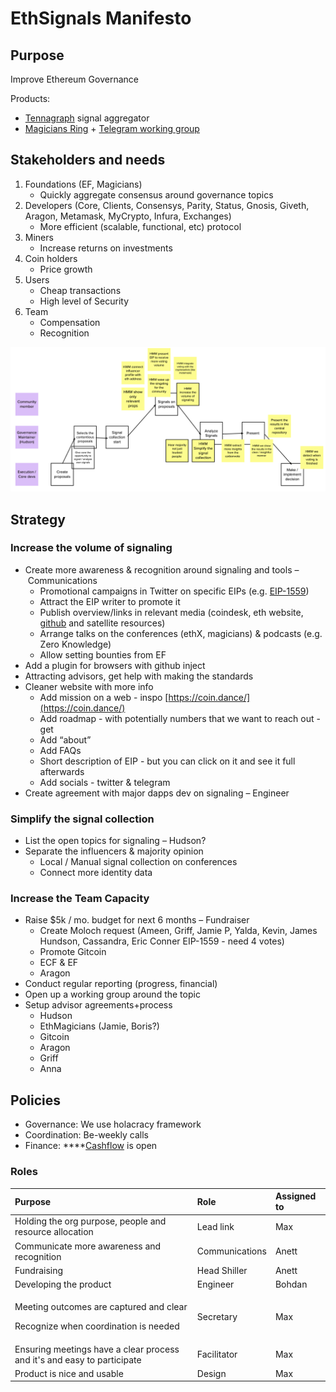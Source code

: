 # EthSignals Manifesto

## Purpose

Improve Ethereum Governance

Products:

* [Tennagraph](tennagraph/tennagraph-ethereum-signal-aggregator.md) signal aggregator
* [Magicians Ring](https://ethereum-magicians.org/c/working-groups/signaling-ring) + [Telegram working group](https://t.me/tennagraph)

## Stakeholders and needs

1. Foundations \(EF, Magicians\)
   * Quickly aggregate consensus around governance topics
2. Developers \(Core, Clients, Consensys, Parity, Status, Gnosis, Giveth, Aragon, Metamask, MyCrypto, Infura, Exchanges\)
   * More efficient \(scalable, functional, etc\) protocol
3. Miners
   * Increase returns on investments
4. Coin holders
   * Price growth
5. Users
   * Cheap transactions
   * High level of Security
6. Team
   * Compensation
   * Recognition

![Journey + Open Challenges](.gitbook/assets/image%20%2811%29.png)

## Strategy

### Increase the volume of signaling

* Create more awareness & recognition around signaling and tools – Communications
  * Promotional campaigns in Twitter on specific EIPs \(e.g. [EIP-1559](https://ethereum-magicians.org/t/eip-1559-fee-market-change-for-eth-1-0-chain/2783/8)\)
  * Attract the EIP writer to promote it
  * Publish overview/links in relevant media \(coindesk, eth website, [github](https://github.com/ethereum/wiki/wiki/Governance-compendium) and satellite resources\)
  * Arrange talks on the conferences \(ethX, magicians\) & podcasts \(e.g. Zero Knowledge\)
  * Allow setting bounties from EF
* Add a plugin for browsers with github inject
* Attracting advisors, get help with making the standards
* Cleaner website with more info 
  * Add mission on a web - inspo [https://coin.dance/](https://coin.dance/)
  * Add roadmap - with potentially numbers that we want to reach out - get
  * Add “about” 
  * Add FAQs
  * Short description of EIP - but you can click on it and see it full afterwards 
  * Add socials - twitter & telegram
* Create agreement with major dapps dev on signaling – Engineer

### Simplify the signal collection

* List the open topics for signaling – Hudson?
* Separate the influencers & majority opinion
  * Local / Manual signal collection on conferences
  * Connect more identity data

### Increase the Team Capacity

* Raise $5k / mo. budget for next 6 months – Fundraiser
  * Create Moloch request \(Ameen, Griff, Jamie P, Yalda, Kevin, James Hundson, Cassandra, Eric Conner EIP-1559 - need 4 votes\)
  * Promote Gitcoin
  * ECF & EF
  * Aragon
* Conduct regular reporting \(progress, financial\)
* Open up a working group around the topic
* Setup advisor agreements+process
  * Hudson
  * EthMagicians \(Jamie, Boris?\)
  * Gitcoin
  * Aragon
  * Griff
  * Anna

## Policies

* Governance: We use holacracy framework
* Coordination: Be-weekly calls
* Finance: ****[Cashflow](https://docs.google.com/spreadsheets/d/1rivtjkYQXm2M0ZxqW-ISe3pkRyKpl8frFsAEertS8S0/edit?usp=sharing) is open

### Roles

<table>
  <thead>
    <tr>
      <th style="text-align:left">Purpose</th>
      <th style="text-align:left">Role</th>
      <th style="text-align:left">Assigned to</th>
    </tr>
  </thead>
  <tbody>
    <tr>
      <td style="text-align:left">Holding the org purpose, people and resource allocation</td>
      <td style="text-align:left">Lead link</td>
      <td style="text-align:left">Max</td>
    </tr>
    <tr>
      <td style="text-align:left">Communicate more awareness and recognition</td>
      <td style="text-align:left">Communications</td>
      <td style="text-align:left">Anett</td>
    </tr>
    <tr>
      <td style="text-align:left">Fundraising</td>
      <td style="text-align:left">Head Shiller</td>
      <td style="text-align:left">Anett</td>
    </tr>
    <tr>
      <td style="text-align:left">Developing the product</td>
      <td style="text-align:left">Engineer</td>
      <td style="text-align:left">Bohdan</td>
    </tr>
    <tr>
      <td style="text-align:left">
        <p>Meeting outcomes are captured and clear</p>
        <p>Recognize when coordination is needed</p>
      </td>
      <td style="text-align:left">Secretary</td>
      <td style="text-align:left">Max</td>
    </tr>
    <tr>
      <td style="text-align:left">Ensuring meetings have a clear process and it&apos;s and easy to participate</td>
      <td
      style="text-align:left">Facilitator</td>
        <td style="text-align:left">Max</td>
    </tr>
    <tr>
      <td style="text-align:left">Product is nice and usable</td>
      <td style="text-align:left">Design</td>
      <td style="text-align:left">Max</td>
    </tr>
  </tbody>
</table>